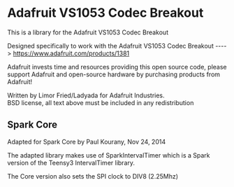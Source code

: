 Adafruit VS1053 Codec Breakout
==============================

  This is a library for the Adafruit VS1053 Codec Breakout

  Designed specifically to work with the Adafruit VS1053 Codec Breakout 
  ----> https://www.adafruit.com/products/1381

  Adafruit invests time and resources providing this open source code, 
  please support Adafruit and open-source hardware by purchasing 
  products from Adafruit!

  Written by Limor Fried/Ladyada for Adafruit Industries.  
  BSD license, all text above must be included in any redistribution

Spark Core
----------
  
  Adapted for Spark Core by Paul Kourany, Nov 24, 2014
  
  The adapted library makes use of SparkIntervalTimer which is a Spark
  version of the Teensy3 IntervalTimer library.
  
  The Core version also sets the SPI clock to DIV8 (2.25Mhz)

  
